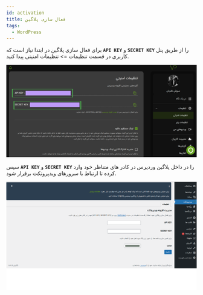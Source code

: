 ```yaml
---
id: activation
title: فعال سازی پلاگین
tags:
  - WordPress
---
```


برای فعال سازی پلاگین در ابتدا نیاز است که **`API KEY`** و **`SECRET KEY`** را از طریق پنل کاربری در قسمت تنظیمات => تنظیمات امنیتی پیدا کنید.

![Image](./img/03.jpg)

سپس **`API KEY`** و **`SECRET KEY`** را در داخل پلاگین وردپرس در کادر های متناظر خود وارد کرده تا ارتباط با سرورهای ویدپروتکت برقرار شود.

![Image](./img/04.png)
